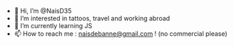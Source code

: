 - 👋 Hi, I’m @NaisD35
- 👀 I’m interested in tattoos, travel and working abroad
- 🌱 I’m currently learning JS
- 📫 How to reach me : naisdebanne@gmail.com ! (no commercial please)

<!---
NaisD35/NaisD35 is a ✨ special ✨ repository because its `README.md` (this file) appears on your GitHub profile.
You can click the Preview link to take a look at your changes.
--->
